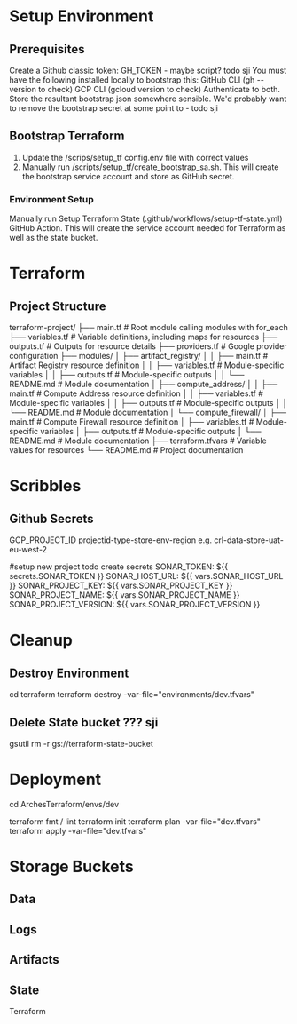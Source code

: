 # Setup Environment

## Prerequisites
Create a Github classic token: GH_TOKEN - maybe script? todo sji
You must have the following installed locally to bootstrap this:
GitHub CLI (gh --version to check)
GCP CLI (gcloud version to check)
Authenticate to both.
Store the resultant bootstrap json somewhere sensible. We'd probably want to remove the bootstrap secret at some point to - todo sji

## Bootstrap Terraform
1. Update the /scrips/setup_tf config.env file with correct values
2. Manually run /scripts/setup_tf/create_bootstrap_sa.sh. This will create the bootstrap service account and store as GitHub secret.

### Environment Setup
Manually run Setup Terraform State (.github/workflows/setup-tf-state.yml) GitHub Action. This will create the service account needed for Terraform as well as the state bucket.

# Terraform
## Project Structure

terraform-project/
├── main.tf                   # Root module calling modules with for_each
├── variables.tf             # Variable definitions, including maps for resources
├── outputs.tf               # Outputs for resource details
├── providers.tf             # Google provider configuration
├── modules/
│   ├── artifact_registry/
│   │   ├── main.tf          # Artifact Registry resource definition
│   │   ├── variables.tf     # Module-specific variables
│   │   ├── outputs.tf       # Module-specific outputs
│   │   └── README.md        # Module documentation
│   ├── compute_address/
│   │   ├── main.tf          # Compute Address resource definition
│   │   ├── variables.tf     # Module-specific variables
│   │   ├── outputs.tf       # Module-specific outputs
│   │   └── README.md        # Module documentation
│   └── compute_firewall/
│       ├── main.tf          # Compute Firewall resource definition
│       ├── variables.tf     # Module-specific variables
│       ├── outputs.tf       # Module-specific outputs
│       └── README.md        # Module documentation
├── terraform.tfvars         # Variable values for resources
└── README.md                # Project documentation




# Scribbles
## Github Secrets
GCP_PROJECT_ID
projectid-type-store-env-region
e.g. crl-data-store-uat-eu-west-2

#setup new project todo
create secrets
        SONAR_TOKEN: ${{ secrets.SONAR_TOKEN }}
        SONAR_HOST_URL: ${{ vars.SONAR_HOST_URL }}
        SONAR_PROJECT_KEY: ${{ vars.SONAR_PROJECT_KEY }}
        SONAR_PROJECT_NAME: ${{ vars.SONAR_PROJECT_NAME }}
        SONAR_PROJECT_VERSION: ${{ vars.SONAR_PROJECT_VERSION }}

# Cleanup
## Destroy Environment
cd terraform
terraform destroy -var-file="environments/dev.tfvars"

## Delete State bucket  ??? sji
gsutil rm -r gs://terraform-state-bucket



# Deployment
cd ArchesTerraform/envs/dev

terraform fmt / lint
terraform init
terraform plan -var-file="dev.tfvars"
terraform apply -var-file="dev.tfvars"

# Storage Buckets

## Data

## Logs

## Artifacts

## State
Terraform
